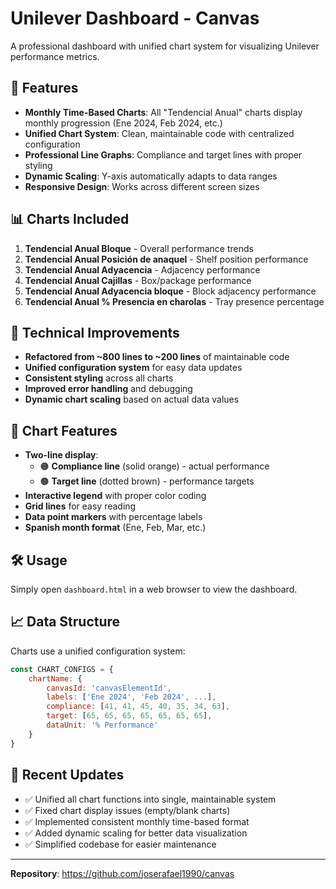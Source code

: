 # Unilever Dashboard - Canvas

A professional dashboard with unified chart system for visualizing Unilever performance metrics.

## 🚀 Features

- **Monthly Time-Based Charts**: All "Tendencial Anual" charts display monthly progression (Ene 2024, Feb 2024, etc.)
- **Unified Chart System**: Clean, maintainable code with centralized configuration
- **Professional Line Graphs**: Compliance and target lines with proper styling
- **Dynamic Scaling**: Y-axis automatically adapts to data ranges
- **Responsive Design**: Works across different screen sizes

## 📊 Charts Included

1. **Tendencial Anual Bloque** - Overall performance trends
2. **Tendencial Anual Posición de anaquel** - Shelf position performance
3. **Tendencial Anual Adyacencia** - Adjacency performance
4. **Tendencial Anual Cajillas** - Box/package performance
5. **Tendencial Anual Adyacencia bloque** - Block adjacency performance
6. **Tendencial Anual % Presencia en charolas** - Tray presence percentage

## 🔧 Technical Improvements

- **Refactored from ~800 lines to ~200 lines** of maintainable code
- **Unified configuration system** for easy data updates
- **Consistent styling** across all charts
- **Improved error handling** and debugging
- **Dynamic chart scaling** based on actual data values

## 🎨 Chart Features

- **Two-line display**: 
  - 🟠 **Compliance line** (solid orange) - actual performance
  - 🟤 **Target line** (dotted brown) - performance targets
- **Interactive legend** with proper color coding
- **Grid lines** for easy reading
- **Data point markers** with percentage labels
- **Spanish month format** (Ene, Feb, Mar, etc.)

## 🛠️ Usage

Simply open `dashboard.html` in a web browser to view the dashboard.

## 📈 Data Structure

Charts use a unified configuration system:

```javascript
const CHART_CONFIGS = {
    chartName: {
        canvasId: 'canvasElementId',
        labels: ['Ene 2024', 'Feb 2024', ...],
        compliance: [41, 41, 45, 40, 35, 34, 63],
        target: [65, 65, 65, 65, 65, 65, 65],
        dataUnit: '% Performance'
    }
}
```

## 🔄 Recent Updates

- ✅ Unified all chart functions into single, maintainable system
- ✅ Fixed chart display issues (empty/blank charts)
- ✅ Implemented consistent monthly time-based format
- ✅ Added dynamic scaling for better data visualization
- ✅ Simplified codebase for easier maintenance

---

**Repository**: https://github.com/joserafael1990/canvas
